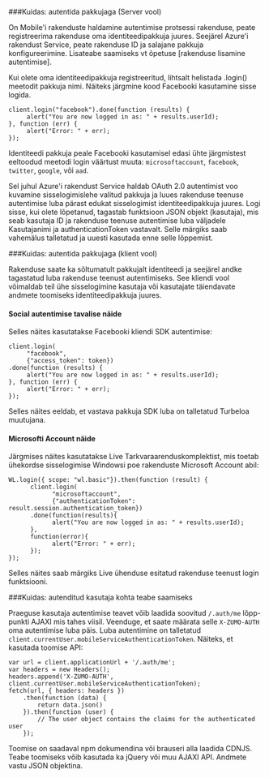 ###<a name="server-auth"></a>Kuidas: autentida pakkujaga (Server vool)

On Mobile'i rakenduste haldamine autentimise protsessi rakenduse, peate registreerima rakenduse oma identiteedipakkuja juures. Seejärel Azure'i rakendust Service, peate rakenduse ID ja salajane pakkuja konfigureerimine.
Lisateabe saamiseks vt õpetuse [rakenduse lisamine autentimise].

Kui olete oma identiteedipakkuja registreeritud, lihtsalt helistada .login() meetodit pakkuja nimi. Näiteks järgmine kood Facebooki kasutamine sisse logida.

```
client.login("facebook").done(function (results) {
     alert("You are now logged in as: " + results.userId);
}, function (err) {
     alert("Error: " + err);
});
```

Identiteedi pakkuja peale Facebooki kasutamisel edasi ühte järgmistest eeltoodud meetodi login väärtust muuta: `microsoftaccount`, `facebook`, `twitter`, `google`, või `aad`.

Sel juhul Azure'i rakendust Service haldab OAuth 2.0 autentimist voo kuvamine sisselogimislehe valitud pakkuja ja luues rakenduse teenuse autentimise luba pärast edukat sisselogimist identiteedipakkuja juures. Logi sisse, kui olete lõpetanud, tagastab funktsioon JSON objekt (kasutaja), mis seab kasutaja ID ja rakenduse teenuse autentimise luba väljadele Kasutajanimi ja authenticationToken vastavalt. Selle märgiks saab vahemälus talletatud ja uuesti kasutada enne selle lõppemist.

###<a name="client-auth"></a>Kuidas: autentida pakkujaga (klient vool)

Rakenduse saate ka sõltumatult pakkujalt identiteedi ja seejärel andke tagastatud luba rakenduse teenust autentimiseks. See kliendi vool võimaldab teil ühe sisselogimine kasutaja või kasutajate täiendavate andmete toomiseks identiteedipakkuja juures.

#### <a name="social-authentication-basic-example"></a>Social autentimise tavalise näide

Selles näites kasutatakse Facebooki kliendi SDK autentimise:

```
client.login(
     "facebook",
     {"access_token": token})
.done(function (results) {
     alert("You are now logged in as: " + results.userId);
}, function (err) {
     alert("Error: " + err);
});
```
Selles näites eeldab, et vastava pakkuja SDK luba on talletatud Turbeloa muutujana.

#### <a name="microsoft-account-example"></a>Microsofti Account näide

Järgmises näites kasutatakse Live Tarkvaraarenduskomplektist, mis toetab ühekordse sisselogimise Windowsi poe rakenduste Microsoft Account abil:

```
WL.login({ scope: "wl.basic"}).then(function (result) {
      client.login(
            "microsoftaccount",
            {"authenticationToken": result.session.authentication_token})
      .done(function(results){
            alert("You are now logged in as: " + results.userId);
      },
      function(error){
            alert("Error: " + err);
      });
});
```

Selles näites saab märgiks Live ühenduse esitatud rakenduse teenust login funktsiooni.

###<a name="auth-getinfo"></a>Kuidas: autenditud kasutaja kohta teabe saamiseks

Praeguse kasutaja autentimise teavet võib laadida soovitud `/.auth/me` lõpp-punkti AJAXI mis tahes viisil.  Veenduge, et saate määrata selle `X-ZUMO-AUTH` oma autentimise luba päis.  Luba autentimine on talletatud `client.currentUser.mobileServiceAuthenticationToken`.  Näiteks, et kasutada toomise API:

```
var url = client.applicationUrl + '/.auth/me';
var headers = new Headers();
headers.append('X-ZUMO-AUTH', client.currentUser.mobileServiceAuthenticationToken);
fetch(url, { headers: headers })
    .then(function (data) {
        return data.json()
    }).then(function (user) {
        // The user object contains the claims for the authenticated user
    });
```

Toomise on saadaval npm dokumendina või brauseri alla laadida CDNJS. Teabe toomiseks võib kasutada ka jQuery või muu AJAXI API.  Andmete vastu JSON objektina.
